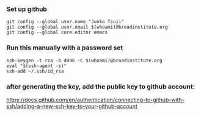 ### Set up github
```
git config --global user.name "Junko Tsuji"
git config --global user.email $(whoami)@broadinstitute.org
git config --global core.editor emacs
```

### Run this manually with a password set
```
ssh-keygen -t rsa -b 4096 -C $(whoami)@broadinstitute.org
eval "$(ssh-agent -s)"
ssh-add ~/.ssh/id_rsa
```
### after generating the key, add the public key to github account:
https://docs.github.com/en/authentication/connecting-to-github-with-ssh/adding-a-new-ssh-key-to-your-github-account
